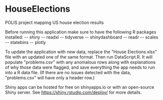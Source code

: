 # HouseElections
POLIS project mapping US house election results

Before running this application make sure to have the following R packages installed:
-- shiny
-- readxl
-- tidyverse
-- shinydashboard
-- readr
-- scales
-- statebins
-- plotly

To update the application with new data, replace the "House Elections.xlsx" file with an updated one of the same format. Then run DataScript.R. It will populate "problems.csv" with any anomalous rows along with explanations of why those data were flagged, and save everything the app needs to run into a R data file. (If there are no issues detected with the data, "problems.csv" will have only a header row.)

Shiny apps can be hosted for free on shinyapps.io or with an open-source Shiny server. See https://shiny.rstudio.com/deploy/ for more details.